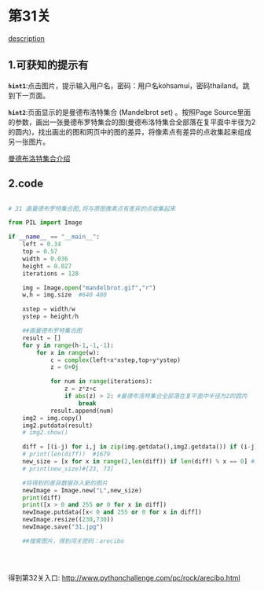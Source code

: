 # 第31关

[description](http://www.pythonchallenge.com/pc/ring/grandpa.html)

## 1.可获知的提示有
**`hint1`**:点击图片，提示输入用户名，密码：用户名kohsamui，密码thailand。跳到下一页面。

**`hint2`**:页面显示的是曼德布洛特集合 (Mandelbrot set) 。按照Page Source里面的参数，画出一张曼德布罗特集合的图(曼德布洛特集合全部落在复平面中半径为2的圆内)，找出画出的图和网页中的图的差异，将像素点有差异的点收集起来组成另一张图片。


[曼德布洛特集合介绍](https://msdn.microsoft.com/library/jj635753(v=vs.85))

## 2.code
```python

# 31 画曼德布罗特集合图,将与原图像素点有差异的点收集起来

from PIL import Image

if __name__ == "__main__":
    left = 0.34
    top = 0.57
    width = 0.036
    height = 0.027
    iterations = 128

    img = Image.open("mandelbrot.gif","r")
    w,h = img.size  #640 480

    xstep = width/w
    ystep = height/h

    ##画曼德布罗特集合图
    result = []
    for y in range(h-1,-1,-1):
        for x in range(w):
            c = complex(left+x*xstep,top+y*ystep)
            z = 0+0j

            for num in range(iterations):
                z = z*z+c
                if abs(z) > 2: #曼德布洛特集合全部落在复平面中半径为2的圆内
                    break
            result.append(num)
    img2 = img.copy()
    img2.putdata(result)
    # img2.show()

    diff = [(i-j) for i,j in zip(img.getdata(),img2.getdata()) if (i-j) != 0] #求两幅图的差异，差值都为16，-16
    # print(len(diff))  #1679
    new_size = [x for x in range(2,len(diff)) if len(diff) % x == 0] #将差值存入图片，求此图片尺寸大小
    # print(new_size)#[23, 73]

    #将得到的差异数据存入新的图片
    newImage = Image.new("L",new_size)
    print(diff)
    print([x > 0 and 255 or 0 for x in diff])
    newImage.putdata([x< 0 and 255 or 0 for x in diff])
    newImage.resize((230,730))
    newImage.save("31.jpg")

    ##搜索图片，得到闯关密码：arecibo





```
得到第32关入口: http://www.pythonchallenge.com/pc/rock/arecibo.html








